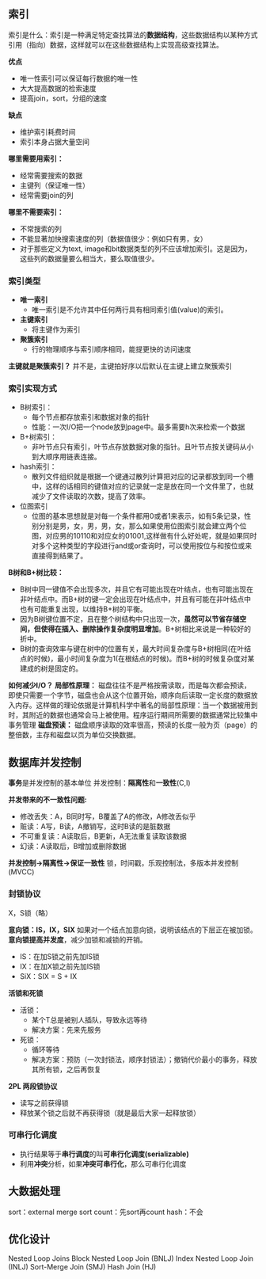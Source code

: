## 索引
索引是什么：索引是一种满足特定查找算法的**数据结构**，这些数据结构以某种方式引用（指向）数据，这样就可以在这些数据结构上实现高级查找算法。

**优点**
- 唯一性索引可以保证每行数据的唯一性
- 大大提高数据的检索速度
- 提高join，sort，分组的速度

**缺点**
- 维护索引耗费时间
- 索引本身占据大量空间

**哪里需要用索引：**
- 经常需要搜索的数据
- 主键列（保证唯一性）
- 经常需要join的列

**哪里不需要索引：**
- 不常搜索的列
- 不能显著加快搜索速度的列（数据值很少：例如只有男，女）
- 对于那些定义为text, image和bit数据类型的列不应该增加索引。这是因为，这些列的数据量要么相当大，要么取值很少。 

### 索引类型
- **唯一索引**
	- 唯一索引是不允许其中任何两行具有相同索引值(value)的索引。
- **主键索引**
	- 将主键作为索引
- **聚簇索引**
	- 行的物理顺序与索引顺序相同，能提更快的访问速度

**主键就是聚簇索引？**
并不是，主键拍好序以后默认在主键上建立聚簇索引

### 索引实现方式
- B树索引：
	- 每个节点都存放索引和数据对象的指针
	- 性能：一次I/O把一个node放到page中。最多需要h次来检索一个数据
- B+树索引：
	- 非叶节点只有索引，叶节点存放数据对象的指针。且叶节点按关键码从小到大顺序用链表连接。
- hash索引：
	- 散列文件组织就是根据一个键通过散列计算把对应的记录都放到同一个槽中，这样的话相同的键值对应的记录就一定是放在同一个文件里了，也就减少了文件读取的次数，提高了效率。
- 位图索引
	- 位图的基本思想就是对每一个条件都用0或者1来表示，如有5条记录，性别分别是男，女，男，男，女，那么如果使用位图索引就会建立两个位图，对应男的10110和对应女的01001,这样做有什么好处呢，就是如果同时对多个这种类型的字段进行and或or查询时，可以使用按位与和按位或来直接得到结果了。

**B树和B+树比较：** 
- B树中同一键值不会出现多次，并且它有可能出现在叶结点，也有可能出现在非叶结点中。而B+树的键一定会出现在叶结点中，并且有可能在非叶结点中也有可能重复出现，以维持B+树的平衡。 
- 因为B树键位置不定，且在整个树结构中只出现一次，**虽然可以节省存储空间，但使得在插入、删除操作复杂度明显增加**。B+树相比来说是一种较好的折中。 
- B树的查询效率与键在树中的位置有关，最大时间复杂度与B+树相同(在叶结点的时候)，最小时间复杂度为1(在根结点的时候)。而B+树的时候复杂度对某建成的树是固定的。

**如何减少I/O？**
**局部性原理：** 磁盘往往不是严格按需读取，而是每次都会预读，即使只需要一个字节，磁盘也会从这个位置开始，顺序向后读取一定长度的数据放入内存。这样做的理论依据是计算机科学中著名的局部性原理：当一个数据被用到时，其附近的数据也通常会马上被使用。程序运行期间所需要的数据通常比较集中
事务管理
**磁盘预读：** 磁盘顺序读取的效率很高，预读的长度一般为页（page）的整倍数，主存和磁盘以页为单位交换数据。

## 数据库并发控制
**事务**是并发控制的基本单位
并发控制：**隔离性**和**一致性**(C,I)

**并发带来的不一致性问题:**
- 修改丢失：A，B同时写，B覆盖了A的修改，A修改丢似乎
- 赃读：A写，B读，A撤销写，这时B读的是脏数据
- 不可重复读：A读取后，B更新，A无法重复读取该数据
- 幻读：A读取后，B增加或删除数据

**并发控制->隔离性->保证一致性**
锁，时间戳，乐观控制法，多版本并发控制(MVCC)

### 封锁协议
X，S锁（略）

**意向锁：IS，IX，SIX**
如果对一个结点加意向锁，说明该结点的下层正在被加锁。**意向锁提高并发度**，减少加锁和减锁的开销。
- IS：在加S锁之前先加IS锁
- IX：在加X锁之前先加IS锁
- SiX：SIX = S + IX

**活锁和死锁**
- 活锁：
	- 某个T总是被别人插队，导致永远等待
	- 解决方案：先来先服务
- 死锁：
	- 循环等待
	- 解决方案：预防（一次封锁法，顺序封锁法）；撤销代价最小的事务，释放其所有锁，之后再恢复

**2PL 两段锁协议**
- 读写之前获得锁
- 释放某个锁之后就不再获得锁（就是最后大家一起释放锁）

### 可串行化调度
- 执行结果等于**串行调度**的叫**可串行化调度(serializable)**
- 利用**冲突**分析，如果**冲突可串行化**，那么可串行化调度

## 大数据处理
sort：external merge sort
count：先sort再count
hash：不会

## 优化设计
Nested Loop Joins
Block Nested Loop Join (BNLJ)
Index Nested Loop Join (INLJ)
Sort-Merge Join (SMJ)
Hash Join (HJ)
